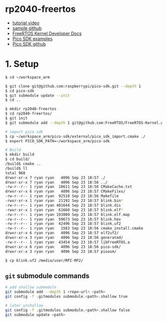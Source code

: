 # rp2040-freertos

* [tutorial video](https://youtu.be/5pUY7xVE2gU)
* [sample github](https://github.com/lowlevellearning/rp2040-freertos)
* [FreeRTOS Kernel Developer Docs](https://www.freertos.org/features.html)
* [Pico SDK examples](https://raspberrypi.github.io/pico-sdk-doxygen/examples_page.html)
* [Pico SDK github](https://github.com/raspberrypi/pico-sdk)

# 1. Setup
```sh
$ cd ~/workspace_arm

$ git clone git@github.com:raspberrypi/pico-sdk.git --depth 1
$ cd pico-sdk
$ git submodule update --init
$ cd ..

$ mkdir rp2040-freertos
$ cd rp2040-freertos/
$ git init
$ git submodule add --depth 1 git@github.com:FreeRTOS/FreeRTOS-Kernel.git FreeRTOS-Kernel

# import pico sdk
$ cp ~/workspace_arm/pico-sdk/external/pico_sdk_import.cmake ./
$ export PICO_SDK_PATH=~/workspace_arm/pico-sdk

# Build
$ mkdir build
$ cd build/
/build$ cmake ..
/build$ ll
total 968
drwxr-xr-x 7 ryan ryan   4096 Sep 23 18:57 ./
drwxr-xr-x 7 ryan ryan   4096 Sep 23 18:56 ../
-rw-r--r-- 1 ryan ryan  18611 Sep 23 18:56 CMakeCache.txt
drwxr-xr-x 6 ryan ryan   4096 Sep 23 18:57 CMakeFiles/
-rw-r--r-- 1 ryan ryan  92518 Sep 23 18:56 Makefile
-rwxr-xr-x 1 ryan ryan  21192 Sep 23 18:57 blink.bin*
-rw-r--r-- 1 ryan ryan 401644 Sep 23 18:57 blink.dis
-rwxr-xr-x 1 ryan ryan  61660 Sep 23 18:57 blink.elf*
-rw-r--r-- 1 ryan ryan 193809 Sep 23 18:57 blink.elf.map
-rw-r--r-- 1 ryan ryan  59673 Sep 23 18:57 blink.hex
-rw-r--r-- 1 ryan ryan  42496 Sep 23 18:57 blink.uf2
-rw-r--r-- 1 ryan ryan   1583 Sep 23 18:56 cmake_install.cmake
drwxr-xr-x 6 ryan ryan   4096 Sep 23 18:57 elf2uf2/
drwxr-xr-x 3 ryan ryan   4096 Sep 23 18:56 generated/
-rw-r--r-- 1 ryan ryan  43454 Sep 23 18:57 libFreeRTOS.a
drwxr-xr-x 6 ryan ryan   4096 Sep 23 18:56 pico-sdk/
drwxr-xr-x 3 ryan ryan   4096 Sep 23 18:57 pioasm/

$ cp blink.uf2 /media/user/RPI-RP2/
```

## `git` submodule commands
```sh
# add shallow submodule
git submodule add --depth 1 <repo-url> <path>
git config -f .gitmodules submodule.<path>.shallow true

# later unshallow
git config -f .gitmodules submodule.<path>.shallow false
git submodule update <path>
```
